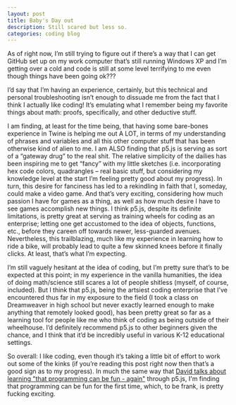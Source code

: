 ```yaml
---
layout: post
title: Baby's Day out
description: Still scared but less so.
categories: coding blog
---
```


As of right now, I’m still trying to figure out if there’s a way that I can get GitHub set up on my work computer that’s still running Windows XP and I’m getting over a cold and code is still at some level terrifying to me even though things have been going ok???

I’d say that I’m having an experience, certainly, but this technical and personal troubleshooting isn’t enough to dissuade me from the fact that I think I actually like coding! It’s emulating what I remember being my favorite things about math: proofs, specifically, and other deductive stuff.  

I am finding, at least for the time being, that having some bare-bones experience in Twine is helping me out A LOT, in terms of my understanding of phrases and variables and all this other computer stuff that has been otherwise kind of alien to me. I am ALSO finding that p5.js is serving as sort of a “gateway drug” to the real shit. The relative simplicity of the dailies has been inspiring me to get “fancy” with my little sketches (i.e. incorporating hex code colors, quadrangles – real basic stuff, but considering my knowledge level at the start I’m feeling pretty good about my progress). In turn, this desire for fanciness has led to a rekindling in faith that I, someday, could make a video game. And that’s very exciting, considering how much passion I have for games as a thing, as well as how much desire I have to see games accomplish new things. I think p5.js, despite its definite limitations, is pretty great at serving as training wheels for coding as an enterprise; letting one get accustomed to the idea of objects, functions, etc., before they careen off towards newer, less-guarded avenues. Nevertheless, this trailblazing, much like my experience in learning how to ride a bike, will probably lead to quite a few skinned knees before it finally clicks. At least, that’s what I’m expecting.

I’m still vaguely hesitant at the idea of coding, but I’m pretty sure that’s to be expected at this point; in my experience in the vanilla humanities, the idea of doing math/science still scares a lot of people shitless (myself, of course, included). But I think that p5.js, being the artsiest coding enterprise that I’ve encountered thus far in my exposure to the field (I took a class on Dreamweaver in high school but never exactly learned enough to make anything that remotely looked good), has been pretty great so far as a learning tool for people like me who think of coding as being outside of their wheelhouse. I’d definitely recommend p5.js to other beginners given the chance, and I think that it’d be incredibly useful in various K-12 educational settings.

So overall: I like coding, even though it’s taking a little bit of effort to work out some of the kinks (if you’re reading this post right now then that’s a good sign as to my progress). In much the same way that [David talks about learning "that programming can be fun - again"](http://davidlnowak.github.io/blog/2016-01-21/post-week2-coding.html) through p5.js, I'm finding that programming can be fun for the first time, which, to be frank, is pretty fucking exciting.
